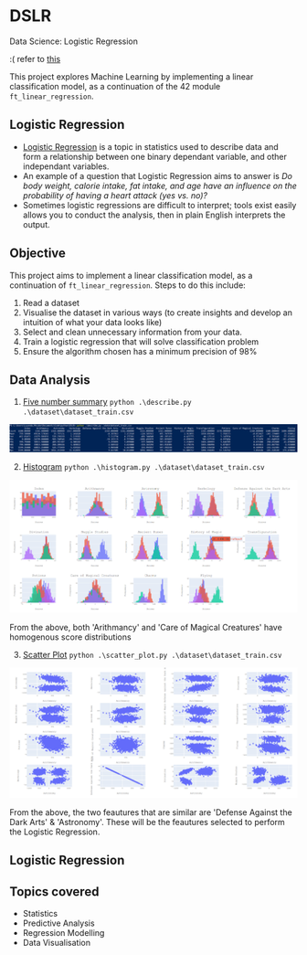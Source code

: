 # DSLR
Data Science: Logistic Regression

:( refer to [this](https://github.com/luyandamncube/ft_linear_regression)

This project explores Machine Learning by implementing a linear classification model, as a continuation of the 42 module `ft_linear_regression`.

## Logistic Regression
* [Logistic Regression](https://www.statisticssolutions.com/what-is-logistic-regression/) is a topic in statistics used to describe data and form a relationship between one binary dependant variable, and other independant variables.
* An example of a question that Logistic Regression aims to answer is *Do body weight, calorie intake, fat intake, and age have an influence on the probability of having a heart attack (yes vs. no)?*
* Sometimes logistic regressions are difficult to interpret; tools exist easily allows you to conduct the analysis, then in plain English interprets the output.

## Objective
This project aims to implement a linear classification model, as a continuation of `ft_linear_regression`. Steps to do this include:
1. Read a dataset
2. Visualise the dataset in various ways (to create insights and develop an intuition of what your data looks like)
3. Select and clean unnecessary information from your data.
4. Train a logistic regression that will solve classification problem
5. Ensure the algorithm chosen has a minimum precision of 98%

## Data Analysis
1. [Five number summary](https://en.wikipedia.org/wiki/Five-number_summary)
`python .\describe.py .\dataset\dataset_train.csv`
<p align="center">
  <img src="resources/Screenshot_109.png"/>
</p>

2. [Histogram](https://statisticsbyjim.com/basics/histograms/)
`python .\histogram.py .\dataset\dataset_train.csv`
<p align="center">
  <img src="resources/Screenshot_108.png"/>
</p>

From the above, both 'Arithmancy' and 'Care of Magical Creatures' have homogenous score distributions  

3. [Scatter Plot](https://en.wikipedia.org/wiki/Scatter_plot)
`python .\scatter_plot.py .\dataset\dataset_train.csv`
<p align="center">
  <img src="resources/Screenshot_110.png"/>
</p>

From the above, the two feautures that are similar are 'Defense Against the Dark Arts' & 'Astronomy'. These will be the feautures selected to perform the Logistic Regression.

## Logistic Regression

## Topics covered
* Statistics
* Predictive Analysis
* Regression Modelling
* Data Visualisation


